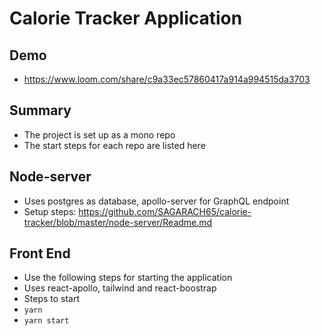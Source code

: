 # Calorie Tracker Application

## Demo
- https://www.loom.com/share/c9a33ec57860417a914a994515da3703


## Summary
- The project is set up as a mono repo
- The start steps for each repo are listed here
## Node-server
- Uses postgres as database, apollo-server for GraphQL endpoint
- Setup steps: https://github.com/SAGARACH65/calorie-tracker/blob/master/node-server/Readme.md

## Front End
- Use the following steps for starting the application
- Uses react-apollo, tailwind and react-boostrap
- Steps to start
- `yarn`
- `yarn start`